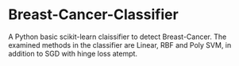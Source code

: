 # Breast-Cancer-Classifier
A Python basic scikit-learn claissifier to detect Breast-Cancer.
The examined methods in the classifier are Linear, RBF and Poly SVM, in addition to SGD with 
hinge loss atempt.
